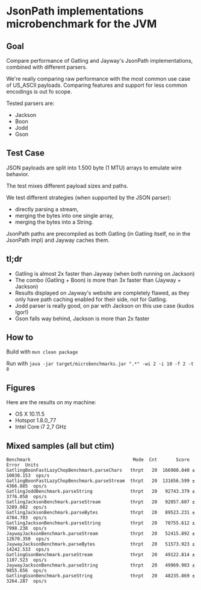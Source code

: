 # JsonPath implementations microbenchmark for the JVM

## Goal

Compare performance of Gatling and Jayway's JsonPath implementations, combined with different parsers.

We're really comparing raw performance with the most common use case of US_ASCII payloads.
Comparing features and support for less common encodings is out fo scope.

Tested parsers are:
* Jackson
* Boon
* Jodd
* Gson

## Test Case

JSON payloads are split into 1.500 byte (1 MTU) arrays to emulate wire behavior.

The test mixes different payload sizes and paths.

We test different strategies (when supported by the JSON parser):
* directly parsing a stream,
* merging the bytes into one single array,
* merging the bytes into a String.

JsonPath paths are precompiled as both Gatling (in Gatling itself, no in the JsonPath impl) and Jayway caches them.

## tl;dr

* Gatling is almost 2x faster than Jayway (when both running on Jackson)
* The combo (Gatling + Boon) is more than 3x faster than (Jayway + Jackson)
* Results displayed on Jayway's website are completely flawed, as they only have path caching enabled for their side, not for Gatling.
* Jodd parser is really good, on par with Jackson on this use case (kudos Igor!)
* Gson falls way behind, Jackson is more than 2x faster

## How to

Build with `mvn clean package`

Run with `java -jar target/microbenchmarks.jar ".*" -wi 2 -i 10 -f 2 -t 8`

## Figures

Here are the results on my machine:

* OS X 10.11.5
* Hotspot 1.8.0_77
* Intel Core i7 2,7 GHz

## Mixed samples (all but ctim)

```
Benchmark                                      Mode  Cnt       Score       Error  Units
GatlingBoonFastLazyChopBenchmark.parseChars   thrpt   20  166980.840 ± 10030.153  ops/s
GatlingBoonFastLazyChopBenchmark.parseStream  thrpt   20  131656.599 ±  4366.885  ops/s
GatlingJoddBenchmark.parseString              thrpt   20   92743.379 ±  3776.058  ops/s
GatlingJacksonBenchmark.parseStream           thrpt   20   92057.607 ±  3289.082  ops/s
GatlingJacksonBenchmark.parseBytes            thrpt   20   89523.231 ±  4704.703  ops/s
GatlingJacksonBenchmark.parseString           thrpt   20   70755.612 ±  7998.238  ops/s
JaywayJacksonBenchmark.parseStream            thrpt   20   52415.892 ± 12670.350  ops/s
JaywayJacksonBenchmark.parseBytes             thrpt   20   51573.923 ± 14242.533  ops/s
GatlingGsonBenchmark.parseStream              thrpt   20   49122.814 ±  1107.523  ops/s
JaywayJacksonBenchmark.parseString            thrpt   20   49969.903 ±  9855.656  ops/s
GatlingGsonBenchmark.parseString              thrpt   20   48235.869 ±  3264.287  ops/s
```
